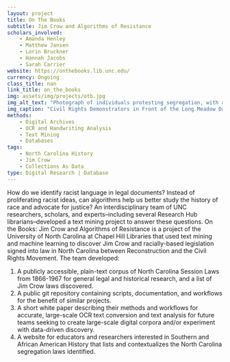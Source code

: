 ```yaml
---
layout: project
title: On The Books
subtitle: Jim Crow and Algorithms of Resistance
scholars_involved: 
    - Amanda Henley
    - Matthew Jansen
    - Lorin Bruckner
    - Hannah Jacobs
    - Sarah Carrier
website: https://onthebooks.lib.unc.edu/
currency: Ongoing
class_title: nan
link_title: on_the_books
img: assets/img/projects/otb.jpg
img_alt_text: "Photograph of individuals protesting segregation, with a sign with 'How much longer?' prominently featured."
img_caption: "Civil Rights Demonstrators in Front of the Long Meadow Dairy Store, February 1960, in the Roland Giduz Photographic Collection #P0033, North Carolina Collection Photographic Archives, The Wilson Library, University of North Carolina at Chapel Hill."
methods:
    - Digital Archives
    - OCR and Handwriting Analysis
    - Text Mining
    - Databases
tags:
    - North Carolina History
    - Jim Crow
    - Collections As Data
type: Digital Research | Database
---
```

How do we identify racist language in legal documents? Instead of proliferating racist ideas, can algorithms help us better study the history of race and advocate for justice? An interdisciplinary team of UNC researchers, scholars, and experts–including several Research Hub librarians–developed a text mining project to answer these questions.
On the Books: Jim Crow and Algorithms of Resistance is a project of the University of North Carolina at Chapel Hill Libraries that used text mining and machine learning to discover Jim Crow and racially-based legislation signed into law in North Carolina between Reconstruction and the Civil Rights Movement. The team developed:
1. A publicly accessible, plain-text corpus of North Carolina Session Laws from 1866-1967 for general legal and historical research, and a list of Jim Crow laws discovered.
2. A public git repository containing scripts, documentation, and workflows for the benefit of similar projects.
3. A short white paper describing their methods and workflows for accurate, large-scale OCR text conversion and text analysis for future teams seeking to create large-scale digital corpora and/or experiment with data-driven discovery.
4. A website for educators and researchers interested in Southern and African American History that lists and contextualizes the North Carolina segregation laws identified.
